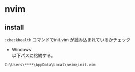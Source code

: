 # nvim

## install
```:checkhealth``` コマンドでinit.vim が読み込まれているかチェック

- Windows  
以下パスに格納する。

```
C:\Users\****\AppData\Local\nvim\init.vim
```
